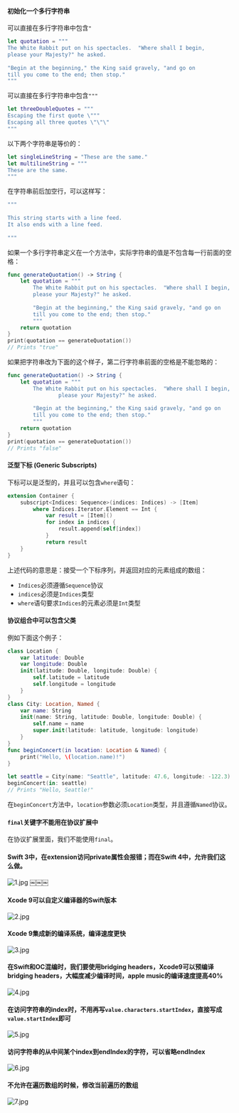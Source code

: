 #### 初始化一个多行字符串

可以直接在多行字符串中包含`"`

```swift
let quotation = """
The White Rabbit put on his spectacles.  "Where shall I begin,
please your Majesty?" he asked.
 
"Begin at the beginning," the King said gravely, "and go on
till you come to the end; then stop."
"""
```

可以直接在多行字符串中包含`"""`

```swift
let threeDoubleQuotes = """
Escaping the first quote \"""
Escaping all three quotes \"\"\"
"""
```

以下两个字符串是等价的：

```swift
let singleLineString = "These are the same."
let multilineString = """
These are the same.
"""
```

在字符串前后加空行，可以这样写：

```swift
"""
 
This string starts with a line feed.
It also ends with a line feed.
 
"""
```

如果一个多行字符串定义在一个方法中，实际字符串的值是不包含每一行前面的空格：

```swift
func generateQuotation() -> String {
    let quotation = """
        The White Rabbit put on his spectacles.  "Where shall I begin,
        please your Majesty?" he asked.
 
        "Begin at the beginning," the King said gravely, "and go on
        till you come to the end; then stop."
        """
    return quotation
}
print(quotation == generateQuotation())
// Prints "true"
```

如果把字符串改为下面的这个样子，第二行字符串前面的空格是不能忽略的：

```swift
func generateQuotation() -> String {
    let quotation = """
        The White Rabbit put on his spectacles.  "Where shall I begin,
                please your Majesty?" he asked.
 
        "Begin at the beginning," the King said gravely, "and go on
        till you come to the end; then stop."
        """
    return quotation
}
print(quotation == generateQuotation())
// Prints "false"
```

#### 泛型下标 (Generic Subscripts)

下标可以是泛型的，并且可以包含`where`语句：

```swift
extension Container {
    subscript<Indices: Sequence>(indices: Indices) -> [Item]
        where Indices.Iterator.Element == Int {
            var result = [Item]()
            for index in indices {
                result.append(self[index])
            }
            return result
    }
}
```

上述代码的意思是：接受一个下标序列，并返回对应的元素组成的数组：
- `Indices`必须遵循`Sequence`协议
- `indices`必须是`Indices`类型
- `where`语句要求`Indices`的元素必须是`Int`类型

#### 协议组合中可以包含父类

例如下面这个例子：

```swift
class Location {
    var latitude: Double
    var longitude: Double
    init(latitude: Double, longitude: Double) {
        self.latitude = latitude
        self.longitude = longitude
    }
}
class City: Location, Named {
    var name: String
    init(name: String, latitude: Double, longitude: Double) {
        self.name = name
        super.init(latitude: latitude, longitude: longitude)
    }
}
func beginConcert(in location: Location & Named) {
    print("Hello, \(location.name)!")
}
 
let seattle = City(name: "Seattle", latitude: 47.6, longitude: -122.3)
beginConcert(in: seattle)
// Prints "Hello, Seattle!"
```

在`beginConcert`方法中，`location`参数必须`Location`类型，并且遵循`Named`协议。

#### `final`关键字不能用在协议扩展中

在协议扩展里面，我们不能使用`final`。

#### Swift 3中，在extension访问private属性会报错；而在Swift 4中，允许我们这么做。

![1.jpg](http://upload-images.jianshu.io/upload_images/2057254-41ac6b1e9658a5f9.jpg?imageMogr2/auto-orient/strip%7CimageView2/2/w/1240)
￼￼￼
#### Xcode 9可以自定义编译器的Swift版本

![2.jpg](http://upload-images.jianshu.io/upload_images/2057254-d1dfac96e73caa8d.jpg?imageMogr2/auto-orient/strip%7CimageView2/2/w/1240)

#### Xcode 9集成新的编译系统，编译速度更快

![3.jpg](http://upload-images.jianshu.io/upload_images/2057254-0a388857284f80fd.jpg?imageMogr2/auto-orient/strip%7CimageView2/2/w/1240)

#### 在Swift和OC混编时，我们要使用bridging headers，Xcode9可以预编译 bridging headers，大幅度减少编译时间，apple music的编译速度提高40%

![4.jpg](http://upload-images.jianshu.io/upload_images/2057254-8ba142db375fadee.jpg?imageMogr2/auto-orient/strip%7CimageView2/2/w/1240)

#### 在访问字符串的index时，不用再写`value.characters.startIndex`，直接写成`value.startIndex`即可

![5.jpg](http://upload-images.jianshu.io/upload_images/2057254-4baf3fe6c34751db.jpg?imageMogr2/auto-orient/strip%7CimageView2/2/w/1240)

#### 访问字符串的从中间某个index到endIndex的字符，可以省略endIndex

![6.jpg](http://upload-images.jianshu.io/upload_images/2057254-c1d94bb07f3c2aa8.jpg?imageMogr2/auto-orient/strip%7CimageView2/2/w/1240)

#### 不允许在遍历数组的时候，修改当前遍历的数组

![7.jpg](http://upload-images.jianshu.io/upload_images/2057254-958fe8fd2fa8edee.jpg?imageMogr2/auto-orient/strip%7CimageView2/2/w/1240)
